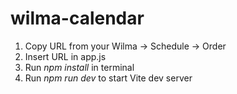 # wilma-calendar

1. Copy URL from your Wilma -> Schedule -> Order
2. Insert URL in app.js
3. Run _npm install_ in terminal
4. Run _npm run dev_ to start Vite dev server
